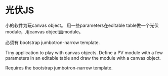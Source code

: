 光伏JS
======

小的软件为玩canvas object。
用一些parameters在editable table做一个光伏module，用canvas object画module。

必须有 bootstrap jumbotron-narrow template.


Tiny application to play with canvas objects.
Define a PV module with a few parameters in an editable table and draw the module with a canvas object.

Requires the bootstrap jumbotron-narrow template.


